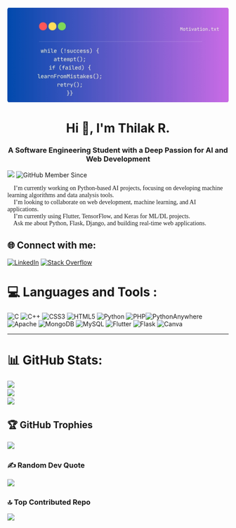 ![Thilak R](https://raw.githubusercontent.com/thilak-r/thilak-r/main/propic.jpg)
<h1 align="center">Hi 👋, I'm Thilak R.</h1>
<h3 align="center">A Software Engineering Student with a Deep Passion for AI and Web Development</h3>

[![](https://visitcount.itsvg.in/api?id=thilak-r&icon=5&color=10)](https://visitcount.itsvg.in)
![GitHub Member Since](https://img.shields.io/badge/GitHub-4_years-blue)

<p style="font-family: 'Book Antiqua', serif;">
🔭 I’m currently working on Python-based AI projects, focusing on developing machine learning algorithms and data analysis tools.<br>
👯 I’m looking to collaborate on web development, machine learning, and AI applications.<br>
🌱 I’m currently using Flutter, TensorFlow, and Keras for ML/DL projects.<br>
💬 Ask me about Python, Flask, Django, and building real-time web applications.<br>
</p>


## 🌐 Connect with me:
 [![LinkedIn](https://img.shields.io/badge/LinkedIn-%230077B5.svg?logo=linkedin&logoColor=white)](https://linkedin.com/in/thilak120)  [![Stack Overflow](https://img.shields.io/badge/-Stackoverflow-FE7A16?logo=stack-overflow&logoColor=white)](https://stackoverflow.com/users/27639478/thilak-r)

# 💻 Languages and Tools :
![C](https://img.shields.io/badge/c-%2300599C.svg?style=flat-square&logo=c&logoColor=white) ![C++](https://img.shields.io/badge/c++-%2300599C.svg?style=flat-square&logo=c%2B%2B&logoColor=white) ![CSS3](https://img.shields.io/badge/css3-%231572B6.svg?style=flat-square&logo=css3&logoColor=white) ![HTML5](https://img.shields.io/badge/html5-%23E34F26.svg?style=flat-square&logo=html5&logoColor=white) ![Python](https://img.shields.io/badge/python-3670A0?style=flat-square&logo=python&logoColor=ffdd54) ![PHP](https://img.shields.io/badge/php-%23777BB4.svg?style=flat-square&logo=php&logoColor=white)![PythonAnywhere](https://img.shields.io/badge/pythonanywhere-%232F9FD7.svg?style=flat-square&logo=pythonanywhere&logoColor=151515)  ![Apache](https://img.shields.io/badge/apache-%23D42029.svg?style=flat-square&logo=apache&logoColor=white) ![MongoDB](https://img.shields.io/badge/MongoDB-%234ea94b.svg?style=flat-square&logo=mongodb&logoColor=white) ![MySQL](https://img.shields.io/badge/mysql-4479A1.svg?style=flat-square&logo=mysql&logoColor=white) ![Flutter](https://img.shields.io/badge/Flutter-%2302569B.svg?style=flat-square&logo=Flutter&logoColor=white)  ![Flask](https://img.shields.io/badge/flask-%23000.svg?style=flat-square&logo=flask&logoColor=white) ![Canva](https://img.shields.io/badge/Canva-%2300C4CC.svg?style=flat-square&logo=Canva&logoColor=white) 

---



# 📊 GitHub Stats:
![](https://github-readme-stats.vercel.app/api?username=thilak-r&theme=neon&hide_border=false&include_all_commits=true&count_private=false)<br/>
![](https://github-readme-streak-stats.herokuapp.com/?user=thilak-r&theme=neon&hide_border=false)<br/>
![](https://github-readme-stats.vercel.app/api/top-langs/?username=thilak-r&theme=neon&hide_border=false&include_all_commits=true&count_private=false&layout=compact)



## 🏆 GitHub Trophies
![](https://github-profile-trophy.vercel.app/?username=thilak-r&theme=onedark&no-frame=false&no-bg=true&margin-w=4)

### ✍️ Random Dev Quote
![](https://quotes-github-readme.vercel.app/api?type=vetical&theme=merko)




### 🔝 Top Contributed Repo
![](https://github-contributor-stats.vercel.app/api?username=thilak-r&limit=5&theme=dark&combine_all_yearly_contributions=true)
